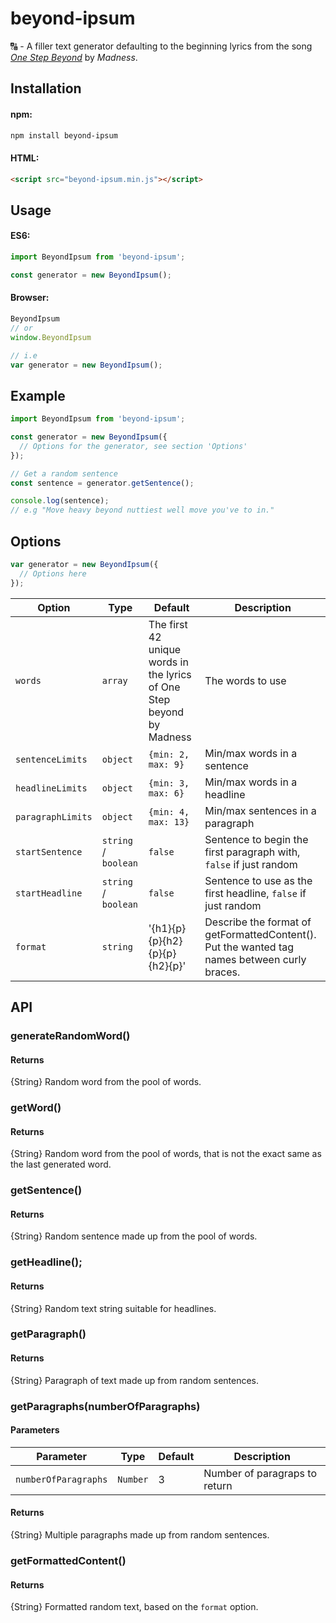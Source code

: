 # beyond-ipsum

🔠 - A filler text generator defaulting to the beginning lyrics from the song [_One Step Beyond_](https://www.youtube.com/watch?v=N-uyWAe0NhQ) by _Madness_.

## Installation

#### npm:
```bash
npm install beyond-ipsum
```

#### HTML:
```html
<script src="beyond-ipsum.min.js"></script>
```

## Usage

#### ES6:
```javascript
import BeyondIpsum from 'beyond-ipsum';

const generator = new BeyondIpsum();
```

#### Browser:
```javascript
BeyondIpsum
// or
window.BeyondIpsum

// i.e
var generator = new BeyondIpsum();
```

## Example

```javascript
import BeyondIpsum from 'beyond-ipsum';

const generator = new BeyondIpsum({
  // Options for the generator, see section 'Options'
});

// Get a random sentence
const sentence = generator.getSentence();

console.log(sentence);
// e.g "Move heavy beyond nuttiest well move you've to in."
```

## Options

```javascript
var generator = new BeyondIpsum({
  // Options here
});
```

| Option | Type | Default | Description |
| --- | --- | --- | --- |
| `words` | `array` | The first 42 unique words in the lyrics of One Step beyond by Madness | The words to use |
| `sentenceLimits` | `object` | `{min: 2, max: 9}` | Min/max words in a sentence |
| `headlineLimits` | `object` | `{min: 3, max: 6}` | Min/max words in a headline |
| `paragraphLimits` | `object` | `{min: 4, max: 13}` |  Min/max sentences in a paragraph |
| `startSentence` | `string` / `boolean` | `false` |  Sentence to begin the first paragraph with, `false` if just random |
| `startHeadline` | `string` / `boolean` | `false` |  Sentence to use as the first headline, `false` if just random |
| `format` | `string` | '{h1}{p}{p}{h2}{p}{p}{h2}{p}' | Describe the format of getFormattedContent(). Put the wanted tag names between curly braces. |

## API

### generateRandomWord()

#### Returns

{String} Random word from the pool of words.

### getWord()

#### Returns

{String} Random word from the pool of words, that is not the exact same as the last generated word.

### getSentence()

#### Returns

{String} Random sentence made up from the pool of words.

### getHeadline();

#### Returns

{String} Random text string suitable for headlines.

### getParagraph()

#### Returns

{String} Paragraph of text made up from random sentences.

### getParagraphs(numberOfParagraphs)

#### Parameters

| Parameter | Type | Default | Description |
| --- | --- | --- | --- |
| `numberOfParagraphs` | `Number` | 3 | Number of paragraps to return |

#### Returns

{String} Multiple paragraphs made up from random sentences.

### getFormattedContent()

#### Returns

{String} Formatted random text, based on the `format` option.
